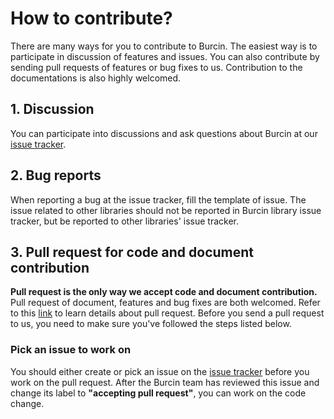 # How to contribute?
There are many ways for you to contribute to Burcin. The easiest way is to participate in discussion of features and issues. You can also contribute by sending pull requests of features or bug fixes to us. Contribution to the documentations is also highly welcomed.

## 1. Discussion
You can participate into discussions and ask questions about Burcin at our [issue tracker](https://github.com/cilerler/Burcin/issues).

## 2. Bug reports
When reporting a bug at the issue tracker, fill the template of issue. The issue related to other libraries should not be reported in Burcin library issue tracker, but be reported to other libraries' issue tracker.

## 3. Pull request for code and document contribution
**Pull request is the only way we accept code and document contribution.** Pull request of document, features and bug fixes are both welcomed. Refer to this [link](https://help.github.com/articles/using-pull-requests/) to learn details about pull request. Before you send a pull request to us, you need to make sure you've followed the steps listed below.

### Pick an issue to work on
You should either create or pick an issue on the [issue tracker](https://github.com/cilerler/Burcin/issues) before you work on the pull request. After the Burcin team has reviewed this issue and change its label to **"accepting pull request"**, you can work on the code change.

